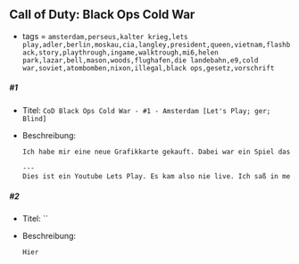 ## Call of Duty: Black Ops Cold War

* tags = `amsterdam,perseus,kalter krieg,lets play,adler,berlin,moskau,cia,langley,president,queen,vietnam,flashback,story,playthrough,ingame,walktrough,mi6,helen park,lazar,bell,mason,woods,flughafen,die landebahn,e9,cold war,soviet,atombomben,nixon,illegal,black ops,gesetz,vorschrift`

##### #1

* Titel: `CoD Black Ops Cold War - #1 - Amsterdam [Let's Play; ger; Blind]`

* Beschreibung:

  ```markdown
  Ich habe mir eine neue Grafikkarte gekauft. Dabei war ein Spiel das ich unter normalen Umständen eher nicht für mich gekauft hätte. Es handelt sich um dieses hier, Call of Duty, Black Ops, Cold War. Der Titel ist echt sperrig möchte ich sagen. Fast schon unhandlich. Ich habe aktuell mindestens 20 Minuten damit zugebracht zu überlegen wie ich das am besten in meinem Ablagesystem abkürze. Wie dem aber auch sei, ich hab mal gehört das die Story von den Black Ops Spielen halbwegs gut sein soll, also probieren wir das einfach mal. Es kann schon nicht völlig schrecklich sein oder? Unsere Reise beginnt in Amsterdam, hier hoffen wir einen Drahtzieher hinter einem Ereignis auf der anderen Seite der Welt zu finden. Natürlich bestechen wir die lokale Polizei, weil so Niederländer, die können sich nichts leisten. In der Realität würde ich es übrigens eher für wahrscheinlicher halten das man einfach die Familie des Beamten bedroht hat. Das ist billiger und bis auf die moralische Bankrotterklärung auch schwerer nachzuweisen. Keine Spuren und so.
  
  ---
  Dies ist ein Youtube Lets Play. Es kam also nie live. Ich saß in meinem stillen Kämmerchen und habe das Spiel ganz ohne Chat aufgenommen. Wenn ich was übersehe ist das also allein meine Schuld. Ich habe trotzdem einen Twitch Kanal, guckt doch mal vorbei: https://www.twitch.tv/BurnoutDV
  ```

##### #2

* Titel: ``

* Beschreibung:

  ```markdown
  Hier
  ```